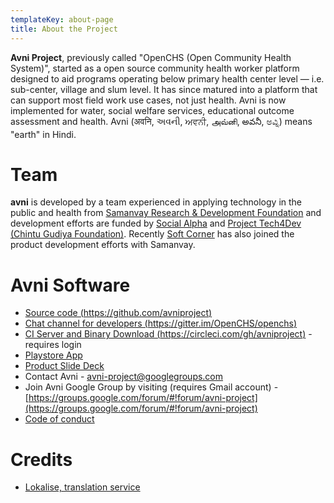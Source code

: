 ```yaml
---
templateKey: about-page
title: About the Project
---
```

**Avni Project**, previously called "OpenCHS (Open Community Health System)", started as a open source community health worker platform designed to aid programs operating below primary health center level — i.e. sub-center, village and slum level. It has since matured into a platform that can support most field work use cases, not just health. Avni is now implemented for water, social welfare services, educational outcome assessment and health. Avni (अवनि, અવની, ਅਵਨੀ, அவ்னி, అవనీ, ಅವ್ನಿ) means "earth" in Hindi.

# Team

**avni** is developed by a team experienced in applying technology in the public and health from [Samanvay Research & Development Foundation](www.samanvayfoundation.org) and development efforts are funded by [Social Alpha](https://www.socialalpha.org/) and [Project Tech4Dev (Chintu Gudiya Foundation)](https://chintugudiya.org/tech4dev/). Recently [Soft Corner](http://www.soft-corner.com/) has also joined the product development efforts with Samanvay.

# Avni Software

* [Source code (https://github.com/avniproject)](https://github.com/avniproject)
* [Chat channel for developers (https://gitter.im/OpenCHS/openchs)](https://gitter.im/OpenCHS/openchs)
* [CI Server and Binary Download (https://circleci.com/gh/avniproject)](https://circleci.com/gh/avniproject) - requires login
* [Playstore App](https://play.google.com/store/apps/details?id=com.openchsclient)
* [Product Slide Deck](https://docs.google.com/presentation/d/1bExRrIIwMVbQrmETkv8iHxlZQxgXGGGr-kpDQwNdxW0)
* Contact Avni - [avni-project@googlegroups.com](mailto:avni-project@googlegroups.com)
* Join Avni Google Group by visiting (requires Gmail account) - [https://groups.google.com/forum/#!forum/avni-project](https://groups.google.com/forum/#!forum/avni-project)
* [Code of conduct](https://avni.readme.io/v2.0/docs/avni-code-of-conduct)

# Credits
* [Lokalise, translation service](https://lokalise.com/)